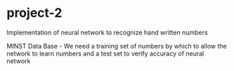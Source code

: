 # project-2
Implementation of neural network to recognize hand written numbers

MINST Data Base - We need a training set of numbers by which to allow the network to learn numbers and a test set to verify        accuracy of neural network

